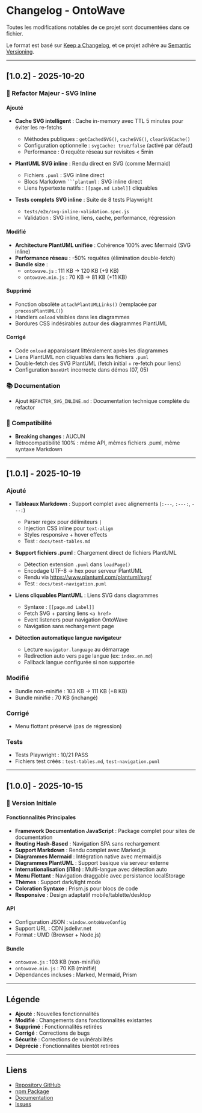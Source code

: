 # Changelog - OntoWave

Toutes les modifications notables de ce projet sont documentées dans ce fichier.

Le format est basé sur [Keep a Changelog](https://keepachangelog.com/fr/1.0.0/),
et ce projet adhère au [Semantic Versioning](https://semver.org/lang/fr/).

---

## [1.0.2] - 2025-10-20

### 🎨 Refactor Majeur - SVG Inline

#### Ajouté
- **Cache SVG intelligent** : Cache in-memory avec TTL 5 minutes pour éviter les re-fetchs
  - Méthodes publiques : `getCachedSVG()`, `cacheSVG()`, `clearSVGCache()`
  - Configuration optionnelle : `svgCache: true/false` (activé par défaut)
  - Performance : 0 requête réseau sur revisites < 5min
  
- **PlantUML SVG inline** : Rendu direct en SVG (comme Mermaid)
  - Fichiers `.puml` : SVG inline direct
  - Blocs Markdown ` ```plantuml ` : SVG inline direct
  - Liens hypertexte natifs : `[[page.md Label]]` cliquables
  
- **Tests complets SVG inline** : Suite de 8 tests Playwright
  - `tests/e2e/svg-inline-validation.spec.js`
  - Validation : SVG inline, liens, cache, performance, régression

#### Modifié
- **Architecture PlantUML unifiée** : Cohérence 100% avec Mermaid (SVG inline)
- **Performance réseau** : -50% requêtes (élimination double-fetch)
- **Bundle size** : 
  - `ontowave.js` : 111 KB → 120 KB (+9 KB)
  - `ontowave.min.js` : 70 KB → 81 KB (+11 KB)

#### Supprimé
- Fonction obsolète `attachPlantUMLLinks()` (remplacée par `processPlantUML()`)
- Handlers `onload` visibles dans les diagrammes
- Bordures CSS indésirables autour des diagrammes PlantUML

#### Corrigé
- Code `onload` apparaissant littéralement après les diagrammes
- Liens PlantUML non cliquables dans les fichiers `.puml`
- Double-fetch des SVG PlantUML (fetch initial + re-fetch pour liens)
- Configuration `baseUrl` incorrecte dans démos (07, 05)

### 📚 Documentation
- Ajout `REFACTOR_SVG_INLINE.md` : Documentation technique complète du refactor

### 🎯 Compatibilité
- **Breaking changes** : AUCUN
- Rétrocompatibilité 100% : même API, mêmes fichiers .puml, même syntaxe Markdown

---

## [1.0.1] - 2025-10-19

### Ajouté
- **Tableaux Markdown** : Support complet avec alignements (`:---`, `:---:`, `---:`)
  - Parser regex pour délimiteurs `|`
  - Injection CSS inline pour `text-align`
  - Styles responsive + hover effects
  - Test : `docs/test-tables.md`

- **Support fichiers .puml** : Chargement direct de fichiers PlantUML
  - Détection extension `.puml` dans `loadPage()`
  - Encodage UTF-8 → hex pour serveur PlantUML
  - Rendu via https://www.plantuml.com/plantuml/svg/
  - Test : `docs/test-navigation.puml`

- **Liens cliquables PlantUML** : Liens SVG dans diagrammes
  - Syntaxe : `[[page.md Label]]`
  - Fetch SVG + parsing liens `<a href>`
  - Event listeners pour navigation OntoWave
  - Navigation sans rechargement page

- **Détection automatique langue navigateur**
  - Lecture `navigator.language` au démarrage
  - Redirection auto vers page langue (ex: `index.en.md`)
  - Fallback langue configurée si non supportée

### Modifié
- Bundle non-minifié : 103 KB → 111 KB (+8 KB)
- Bundle minifié : 70 KB (inchangé)

### Corrigé
- Menu flottant préservé (pas de régression)

### Tests
- Tests Playwright : 10/21 PASS
- Fichiers test créés : `test-tables.md`, `test-navigation.puml`

---

## [1.0.0] - 2025-10-15

### 🎉 Version Initiale

#### Fonctionnalités Principales
- **Framework Documentation JavaScript** : Package complet pour sites de documentation
- **Routing Hash-Based** : Navigation SPA sans rechargement
- **Support Markdown** : Rendu complet avec Marked.js
- **Diagrammes Mermaid** : Intégration native avec mermaid.js
- **Diagrammes PlantUML** : Support basique via serveur externe
- **Internationalisation (i18n)** : Multi-langue avec détection auto
- **Menu Flottant** : Navigation draggable avec persistance localStorage
- **Thèmes** : Support dark/light mode
- **Coloration Syntaxe** : Prism.js pour blocs de code
- **Responsive** : Design adaptatif mobile/tablette/desktop

#### API
- Configuration JSON : `window.ontoWaveConfig`
- Support URL : CDN jsdelivr.net
- Format : UMD (Browser + Node.js)

#### Bundle
- `ontowave.js` : 103 KB (non-minifié)
- `ontowave.min.js` : 70 KB (minifié)
- Dépendances incluses : Marked, Mermaid, Prism

---

## Légende

- **Ajouté** : Nouvelles fonctionnalités
- **Modifié** : Changements dans fonctionnalités existantes
- **Supprimé** : Fonctionnalités retirées
- **Corrigé** : Corrections de bugs
- **Sécurité** : Corrections de vulnérabilités
- **Déprécié** : Fonctionnalités bientôt retirées

---

## Liens

- [Repository GitHub](https://github.com/stephanedenis/OntoWave)
- [npm Package](https://www.npmjs.com/package/ontowave)
- [Documentation](https://ontowave.org)
- [Issues](https://github.com/stephanedenis/OntoWave/issues)
